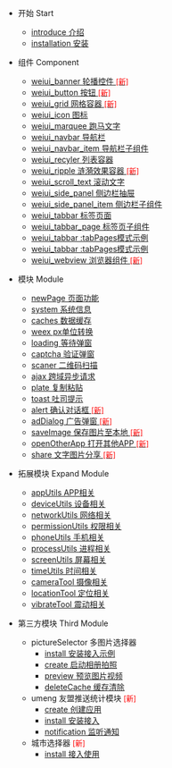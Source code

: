 - 开始 Start
    - [introduce 介绍](start/introduce)
    - [installation 安装](start/installation)
    
- 组件 Component
    - [weiui_banner 轮播控件 <font color="red" size="2">[新]</font>](component/weiui_banner)
    - [weiui_button 按钮 <font color="red" size="2">[新]</font>](component/weiui_button)
    - [weiui_grid 网格容器 <font color="red" size="2">[新]</font>](component/weiui_grid)
    - [weiui_icon 图标](component/weiui_icon)
    - [weiui_marquee 跑马文字](component/weiui_marquee)
    - [weiui_navbar 导航栏](component/weiui_navbar)
    - [weiui_navbar_item 导航栏子组件](component/weiui_navbar_item)
    - [weiui_recyler 列表容器](component/weiui_recyler)
    - [weiui_ripple 涟漪效果容器 <font color="red" size="2">[新]</font>](component/weiui_ripple)
    - [weiui_scroll_text 滚动文字](component/weiui_scroll_text)
    - [weiui_side_panel 侧边栏抽屉](component/weiui_side_panel)
    - [weiui_side_panel_item 侧边栏子组件](component/weiui_side_panel_item)
    - [weiui_tabbar 标签页面](component/weiui_tabbar)
    - [weiui_tabbar_page 标签页子组件](component/weiui_tabbar_page)
    - [weiui_tabbar :tabPages模式示例](component/weiui_tabbar2)
    - [weiui_tabbar :tabPages模式示例](component/weiui_tabbar3)
    - [weiui_webview 浏览器组件 <font color="red" size="2">[新]</font>](component/weiui_webview)
    
- 模块 Module
    - [newPage 页面功能](module/newPage)
    - [system 系统信息](module/system)
    - [caches 数据缓存](module/caches)
    - [weex px单位转换](module/weexpx)
    - [loading 等待弹窗](module/loading)
    - [captcha 验证弹窗](module/captcha)
    - [scaner 二维码扫描](module/scaner)
    - [ajax 跨域异步请求](module/ajax)
    - [plate 复制粘贴](module/plate)
    - [toast 吐司提示](module/toast)
    - [alert 确认对话框 <font color="red" size="2">[新]</font>](module/alert)
    - [adDialog 广告弹窗 <font color="red" size="2">[新]</font>](module/adDialog)
    - [saveImage 保存图片至本地 <font color="red" size="2">[新]</font>](module/saveImage)
    - [openOtherApp 打开其他APP <font color="red" size="2">[新]</font>](module/openOtherApp)
    - [share 文字图片分享 <font color="red" size="2">[新]</font>](module/share)
    
- 拓展模块 Expand Module
    - [appUtils APP相关](module/expand/appUtils)
    - [deviceUtils 设备相关](module/expand/deviceUtils)
    - [networkUtils 网络相关](module/expand/networkUtils)
    - [permissionUtils 权限相关](module/expand/permissionUtils)
    - [phoneUtils 手机相关](module/expand/phoneUtils)
    - [processUtils 进程相关](module/expand/processUtils)
    - [screenUtils 屏幕相关](module/expand/screenUtils)
    - [timeUtils 时间相关](module/expand/timeUtils)
    - [cameraTool 摄像相关](module/expand/cameraTool)
    - [locationTool 定位相关](module/expand/locationTool)
    - [vibrateTool 震动相关](module/expand/vibrateTool)

- 第三方模块 Third Module
    - pictureSelector 多图片选择器
        - [install 安装接入示例](module/third/pictureSelector/install)
        - [create 启动相册拍照](module/third/pictureSelector/create)
        - [preview 预览图片视频](module/third/pictureSelector/preview)
        - [deleteCache 缓存清除](module/third/pictureSelector/deleteCache)
    - umeng 友盟推送统计模块 <font color="red" size="2">[新]</font>
        - [create 创建应用](module/third/umeng/create)
        - [install 安装接入](module/third/umeng/install)
        - [notification 监听通知](module/third/umeng/notification)
    - 城市选择器 <font color="red" size="2">[新]</font>
        - [install 接入使用](module/third/citypicker/install)

